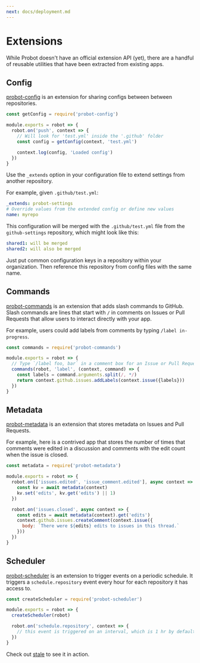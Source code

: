 ```yaml
---
next: docs/deployment.md
---
```


# Extensions

While Probot doesn't have an official extension API (yet), there are a handful of reusable utilities that have been extracted from existing apps.

## Config

[probot-config](https://github.com/getsentry/probot-config) is an extension for sharing configs between between repositories.


```js
const getConfig = require('probot-config')

module.exports = robot => {
  robot.on('push', context => {
    // Will look for 'test.yml' inside the '.github' folder
    const config = getConfig(context, 'test.yml')

    context.log(config, 'Loaded config')
  })
}
```

Use the `_extends` option in your configuration file to extend settings from another repository.

For example, given `.github/test.yml`:

```yaml
_extends: probot-settings
# Override values from the extended config or define new values
name: myrepo
```

This configuration will be merged with the `.github/test.yml` file from the `github-settings` repository, which might look like this:

```yaml
shared1: will be merged
shared2: will also be merged
```

Just put common configuration keys in a repository within your organization. Then reference this repository from config files with the same name.

## Commands

[probot-commands](http://github.com/probot/commands) is an extension that adds slash commands to GitHub. Slash commands are lines that start with `/` in comments on Issues or Pull Requests that allow users to interact directly with your app.

For example, users could add labels from comments by typing `/label in-progress`.

```js
const commands = require('probot-commands')

module.exports = robot => {
  // Type `/label foo, bar` in a comment box for an Issue or Pull Request
  commands(robot, 'label', (context, command) => {
    const labels = command.arguments.split(/, */)
    return context.github.issues.addLabels(context.issue({labels}))
  })
}
```

## Metadata

[probot-metadata](https://github.com/probot/metadata) is an extension that stores metadata on Issues and Pull Requests.

For example, here is a contrived app that stores the number of times that comments were edited in a discussion and comments with the edit count when the issue is closed.

```js
const metadata = require('probot-metadata')

module.exports = robot => {
  robot.on(['issues.edited', 'issue_comment.edited'], async context => {
    const kv = await metadata(context)
    kv.set('edits', kv.get('edits') || 1)
  })

  robot.on('issues.closed', async context => {
    const edits = await metadata(context).get('edits')
    context.github.issues.createComment(context.issue({
      body: `There were ${edits} edits to issues in this thread.`
    }))
  })
}
```

## Scheduler

[probot-scheduler](https://github.com/probot/scheduler) is an extension to trigger events on a periodic schedule. It triggers a `schedule.repository` event every hour for each repository it has access to.

```js
const createScheduler = require('probot-scheduler')

module.exports = robot => {
  createScheduler(robot)

  robot.on('schedule.repository', context => {
    // this event is triggered on an interval, which is 1 hr by default
  })
}
```

Check out [stale](https://github.com/probot/stale) to see it in action.

